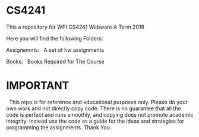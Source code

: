 # CS4241
This a repository for WPI CS4241 Webware A Term 2018


Here you will find the following Folders:


Assignemnts:
&nbsp;	  A set of hw assignments


Books:
&nbsp;	  Books Required for The Course


# IMPORTANT

&nbsp;  This repo is for reference and educational purposes only. Please do your own work and not directly copy code. There is no guarantee that all the code is perfect and runs smoothly, and copying does not promote academic integrity. Instead use the code as a guide for the ideas and strategies for programming the assignments. Thank You.
